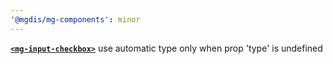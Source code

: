 ```yaml
---
'@mgdis/mg-components': minor
---
```


[**`<mg-input-checkbox>`**](http://core.pages.mgdis.fr/core-ui/core-ui/?path=/docs/molecules-inputs-mg-input-checkbox--docs) use automatic type only when prop 'type' is undefined
